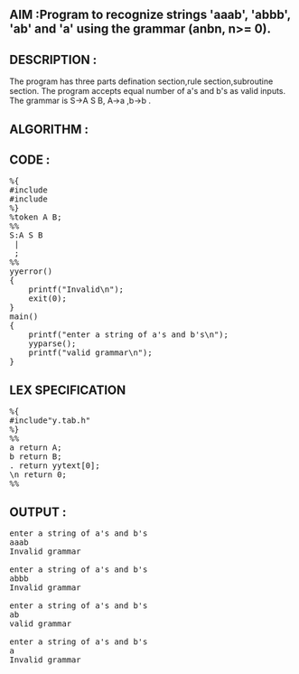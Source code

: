 ## AIM :Program to recognize strings 'aaab', 'abbb', 'ab' and 'a' using the grammar (anbn, n>= 0).


## DESCRIPTION : 
<p>The program has three parts defination section,rule section,subroutine section. The program accepts equal number of a's and b's as valid inputs. The grammar is S->A S B, A->a ,b->b . </p>

## ALGORITHM :


## CODE :

<pre>%{
#include<stdio.h>
#include<stdlib.h>
%}
%token A B;
%%
S:A S B
 |
 ;
%% 
yyerror()
{
	printf("Invalid\n");
	exit(0);
}
main()
{
	printf("enter a string of a's and b's\n");
	yyparse();
	printf("valid grammar\n");
}</pre>



## LEX SPECIFICATION

<pre>
%{
#include"y.tab.h"
%}
%%
a return A;
b return B;
. return yytext[0];
\n return 0;
%%</pre>

## OUTPUT :

<pre>enter a string of a's and b's
aaab
Invalid grammar

enter a string of a's and b's
abbb
Invalid grammar

enter a string of a's and b's
ab
valid grammar

enter a string of a's and b's
a
Invalid grammar</pre>



